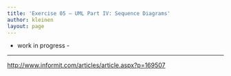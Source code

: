 ```yaml
---
title: 'Exercise 05 – UML Part IV: Sequence Diagrams'
author: kleinen
layout: page
---
```


- work in progress -
****

http://www.informit.com/articles/article.aspx?p=169507

